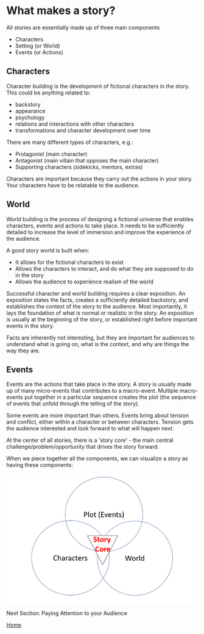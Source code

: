# What makes a story?

All stories are essentially made up of three main components
- Characters
- Setting (or World)
- Events (or Actions)

## Characters

Character building is the development of fictional characters in the story. This could be anything related to:
- backstory
- appearance
- psychology
- relations and interactions with other characters
- transformations and character development over time

There are many different types of characters, e.g.:
- Protagonist (main character)
- Antagonist (main villain that opposes the main character)
- Supporting characters (sidekicks, mentors, extras)

Characters are important because they carry out the actions in your story. Your characters have to be relatable to the audience.

## World 

World building is the process of designing a fictional universe that enables characters, events and actions to take place. It needs to be sufficiently detailed to increase the level of immersion and improve the experience of the audience.

A good story world is built when:
- It allows for the fictional characters to exist
- Allows the characters to interact, and do what they are supposed to do in the story
- Allows the audience to experience realism of the world

Successful character and world building requires a clear exposition. An exposition states the facts, creates a sufficiently detailed backstory, and establishes the context of the story to the audience. Most importantly, it lays the foundation of what is normal or realistic in the story. An exposition is usually at the beginning of the story, or established right before important events in the story.

Facts are inherently not interesting, but they are important for audiences to understand what is going on, what is the context, and why are things the way they are. 

## Events

Events are the actions that take place in the story. A story is usually made up of many micro-events that contributes to a macro-event. Multiple macro-events put together in a particular sequence creates the plot (the sequence of events that unfold through the telling of the story).

Some events are more important than others. Events bring about tension and conflict, either within a character or between characters. Tension gets the audience interested and look forward to what will happen next.

At the center of all stories, there is a 'story core' - the main central challenge/problem/opportunity that drives the story forward. 

When we piece together all the components, we can visualize a story as having these components:

![storycore](storycore.jpg)

Next Section: Paying Attention to your Audience

[Home](readme.md)
